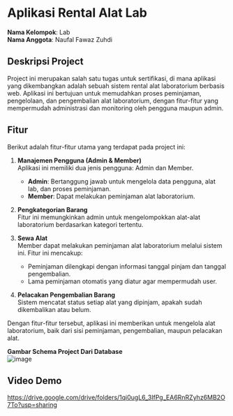 # Aplikasi Rental Alat Lab

**Nama Kelompok**: Lab  
**Nama Anggota**: Naufal Fawaz Zuhdi  

## Deskripsi Project
Project ini merupakan salah satu tugas untuk sertifikasi, di mana aplikasi yang dikembangkan adalah sebuah sistem rental alat laboratorium berbasis web. Aplikasi ini bertujuan untuk memudahkan proses peminjaman, pengelolaan, dan pengembalian alat laboratorium, dengan fitur-fitur yang mempermudah administrasi dan monitoring oleh pengguna maupun admin.

## Fitur
Berikut adalah fitur-fitur utama yang terdapat pada project ini:

1. **Manajemen Pengguna (Admin & Member)**  
   Aplikasi ini memiliki dua jenis pengguna: Admin dan Member.  
   - **Admin**: Bertanggung jawab untuk mengelola data pengguna, alat lab, dan proses peminjaman.  
   - **Member**: Dapat melakukan peminjaman alat laboratorium.

2. **Pengkategorian Barang**  
   Fitur ini memungkinkan admin untuk mengelompokkan alat-alat laboratorium berdasarkan kategori tertentu.
   
3. **Sewa Alat**  
   Member dapat melakukan peminjaman alat laboratorium melalui sistem ini. Fitur ini mencakup:
   - Peminjaman dilengkapi dengan informasi tanggal pinjam dan tanggal pengembalian.
   - Lama peminjaman otomatis  yang diatur agar mempermudah user.
     
4. **Pelacakan Pengembalian Barang**  
   Sistem mencatat status setiap alat yang dipinjam, apakah sudah dikembalikan atau belum. 

Dengan fitur-fitur tersebut, aplikasi ini memberikan untuk mengelola alat laboratorium, baik dari sisi peminjaman, pengembalian, maupun pelacakan alat.

**Gambar Schema Project Dari Database**  
![image](https://github.com/user-attachments/assets/b1d7691e-f2af-4f9e-8687-cddde048a4f9)

## Video Demo
https://drive.google.com/drive/folders/1qi0ugL6_3IfPg_EA6RnRZyhz6MB2O7To?usp=sharing

